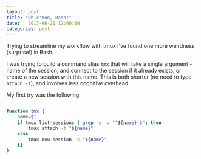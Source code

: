 ```yaml
---
layout: post
title: "Oh c'mon, Bash!"
date:   2017-06-21 12:00:00
categories: post
---
```


Trying to streamline my workflow with tmux I've found one more weirdness (surprise!) in Bash.

I was trying to build a command alias `tmx` that will take a single argument - name of the session, and connect to the session if it already exists, or create a new session with this name. This is both shorter (no need to type `attach -t`), and involves less cognitive overhead.

My first try was the following:
```bash

function tmx {
    name=$1
    if tmux list-sessions | grep -q -v "^${name}:$"; then
        tmux attach -t "${name}"
    else
        tmux new-session -s "${name}"
    fi
}
```



